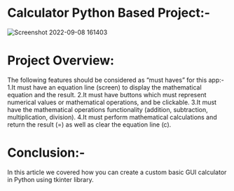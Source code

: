 # Calculator Python Based Project:-
![Screenshot 2022-09-08 161403](https://user-images.githubusercontent.com/95019541/189109090-4637f57c-b29a-4d74-a6b7-4708cd13bf82.jpg)

# Project Overview:
The following features should be considered as “must haves” for this app:-
1.It must have an equation line (screen) to display the mathematical equation and the result.
2.It must have buttons which must represent numerical values or mathematical operations, and be clickable.
3.It must have the mathematical operations functionality (addition, subtraction, multiplication, division).
4.It must perform mathematical calculations and return the result (=) as well as clear the equation line (c).

# Conclusion:-
In this article we covered how you can create a custom basic GUI calculator in Python using tkinter library. 

